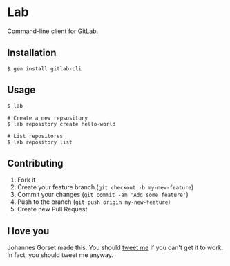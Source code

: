 # Lab

Command-line client for GitLab.

## Installation

    $ gem install gitlab-cli

## Usage

    $ lab

    # Create a new repsository
    $ lab repository create hello-world

    # List repositores
    $ lab repository list

## Contributing

1. Fork it
2. Create your feature branch (`git checkout -b my-new-feature`)
3. Commit your changes (`git commit -am 'Add some feature'`)
4. Push to the branch (`git push origin my-new-feature`)
5. Create new Pull Request

## I love you

Johannes Gorset made this. You should [tweet me](http://twitter.com/jgorset) if you can't get
it to work. In fact, you should tweet me anyway.
